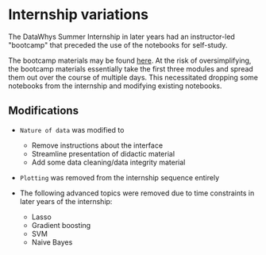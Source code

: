 # Internship variations

The DataWhys Summer Internship in later years had an instructor-led "bootcamp" that preceded the use of the notebooks for self-study. 

The bootcamp materials may be found [here](https://github.com/memphis-iis/datawhys-internship-bootcamp-2025). 
At the risk of oversimplifying, the bootcamp materials essentially take the first three modules and spread them out over the course of multiple days.
This necessitated dropping some notebooks from the internship and modifying existing notebooks.

## Modifications

- `Nature of data` was modified to
    - Remove instructions about the interface
    - Streamline presentation of didactic material
    - Add some data cleaning/data integrity material

- `Plotting` was removed from the internship sequence entirely

- The following advanced topics were removed due to time constraints in later years of the internship:
    - Lasso
    - Gradient boosting
    - SVM
    - Naive Bayes
